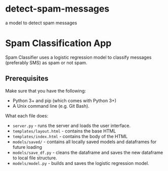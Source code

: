 # detect-spam-messages
a model to detect spam messages
# Spam Classification App
Spam Classifier uses a logistic regression model to classify messages (preferably SMS) as spam or not spam.

## Prerequisites
Make sure that you have the following:
* Python 3+ and pip (which comes with Python 3+)
* A Unix command line (e.g. Git Bash).

What each file does:
* `server.py` - runs the server and loads the user interface.
* `templates/layout.html` - contains the base HTML
* `templates/index.html` - contains the body of the HTML
* `models/saved/` - contains all locally saved models and dataframes for future loading
* `models/save_df.py` - cleans the dataframe and saves the new dataframe to local file structure.
* `models/model.py` - builds and saves the logistic regression model.
